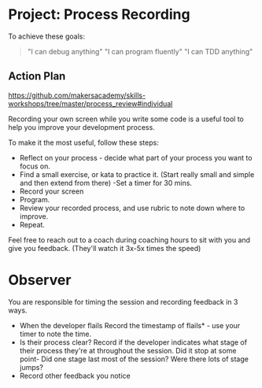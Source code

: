# Project: Process Recording

To achieve these goals:
  >"I can debug anything"
  >"I can program fluently"
  >"I can TDD anything"

## Action Plan
https://github.com/makersacademy/skills-workshops/tree/master/process_review#individual

Recording your own screen while you write some code is a useful tool to help you improve your development process.

To make it the most useful, follow these steps:
  - Reflect on your process - decide what part of your process you want to focus on.
  - Find a small exercise, or kata to practice it. (Start really small and simple and then extend from there) -Set a timer for 30 mins.
  - Record your screen
  - Program.
  - Review your recorded process, and use rubric to note down where to improve.
  - Repeat.

Feel free to reach out to a coach during coaching hours to sit with you and give you feedback. (They'll watch it 3x-5x times the speed)

# Observer
You are responsible for timing the session and recording feedback in 3 ways.
  - When the developer flails Record the timestamp of flails* - use your timer to note the time.
  - Is their process clear? Record if the developer indicates what stage of their process they're at throughout the session. Did it stop at some point- Did one stage last most of the session? Were there lots of stage jumps?
  - Record other feedback you notice

